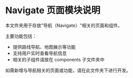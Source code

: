 # Navigate 页面模块说明

本文件夹用于存放"导航（Navigate）"相关的页面和组件。

主要功能包括：
- 提供路线导航、地图展示等功能
- 支持用户实时查看导航信息
- 相关的子组件请放在 components 子文件夹中

如需新增与导航相关的页面或功能，请在此文件夹下进行开发。 